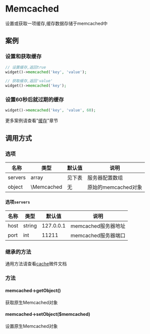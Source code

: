 Memcached
=========

设置或获取一项缓存,缓存数据存储于memcached中

案例
----

### 设置和获取缓存

```php
// 设置缓存,返回true
widget()->memcached('key', 'value');

// 获取缓存,返回'value'
widget()->memcached('key');
```

### 设置60秒后就过期的缓存

```php
widget()->memcached('key', 'value', 60);
```

更多案例请查看"[缓存](../book/cache.md)"章节

调用方式
-------

### 选项

名称       | 类型         | 默认值                 | 说明
-----------|--------------|------------------------|------
servers    | array        | 见下表                 | 服务器配置数组
object     | \Memcached   | 无                     | 原始的memcached对象

#### 选项`servers`

名称       | 类型         | 默认值                 | 说明
-----------|--------------|------------------------|------
host       | string       | 127.0.0.1              | memcached服务器地址
port       | int          | 11211                  | memcached服务器端口

### 继承的方法

通用方法请查看[cache](cache.md#通用方法)微件文档

### 方法

#### memcached->getObject()
获取原生Memcached对象

#### memcached->setObject($memcached)
设置原生Memcached对象